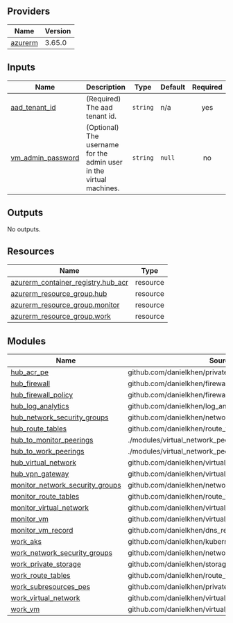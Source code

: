 <!-- BEGIN_TF_DOCS -->

## Providers

| Name | Version |
|------|---------|
| <a name="provider_azurerm"></a> [azurerm](#provider\_azurerm) | 3.65.0 |

## Inputs

| Name | Description | Type | Default | Required |
|------|-------------|------|---------|:--------:|
| <a name="input_aad_tenant_id"></a> [aad\_tenant\_id](#input\_aad\_tenant\_id) | (Required) The aad tenant id. | `string` | n/a | yes |
| <a name="input_vm_admin_password"></a> [vm\_admin\_password](#input\_vm\_admin\_password) | (Optional) The username for the admin user in the virtual machines. | `string` | `null` | no |

## Outputs

No outputs.

## Resources

| Name | Type |
|------|------|
| [azurerm_container_registry.hub_acr](https://registry.terraform.io/providers/hashicorp/azurerm/latest/docs/resources/container_registry) | resource |
| [azurerm_resource_group.hub](https://registry.terraform.io/providers/hashicorp/azurerm/latest/docs/resources/resource_group) | resource |
| [azurerm_resource_group.monitor](https://registry.terraform.io/providers/hashicorp/azurerm/latest/docs/resources/resource_group) | resource |
| [azurerm_resource_group.work](https://registry.terraform.io/providers/hashicorp/azurerm/latest/docs/resources/resource_group) | resource |

## Modules

| Name | Source | Version |
|------|--------|---------|
| <a name="module_hub_acr_pe"></a> [hub\_acr\_pe](#module\_hub\_acr\_pe) | github.com/danielkhen/private_endpoint_module | n/a |
| <a name="module_hub_firewall"></a> [hub\_firewall](#module\_hub\_firewall) | github.com/danielkhen/firewall_module | n/a |
| <a name="module_hub_firewall_policy"></a> [hub\_firewall\_policy](#module\_hub\_firewall\_policy) | github.com/danielkhen/firewall_policy_module | n/a |
| <a name="module_hub_log_analytics"></a> [hub\_log\_analytics](#module\_hub\_log\_analytics) | github.com/danielkhen/log_analytics_workspace_module | n/a |
| <a name="module_hub_network_security_groups"></a> [hub\_network\_security\_groups](#module\_hub\_network\_security\_groups) | github.com/danielkhen/network_security_group_module | n/a |
| <a name="module_hub_route_tables"></a> [hub\_route\_tables](#module\_hub\_route\_tables) | github.com/danielkhen/route_table_module | n/a |
| <a name="module_hub_to_monitor_peerings"></a> [hub\_to\_monitor\_peerings](#module\_hub\_to\_monitor\_peerings) | ./modules/virtual_network_peerings | n/a |
| <a name="module_hub_to_work_peerings"></a> [hub\_to\_work\_peerings](#module\_hub\_to\_work\_peerings) | ./modules/virtual_network_peerings | n/a |
| <a name="module_hub_virtual_network"></a> [hub\_virtual\_network](#module\_hub\_virtual\_network) | github.com/danielkhen/virtual_network_module | n/a |
| <a name="module_hub_vpn_gateway"></a> [hub\_vpn\_gateway](#module\_hub\_vpn\_gateway) | github.com/danielkhen/virtual_network_gateway_module | n/a |
| <a name="module_monitor_network_security_groups"></a> [monitor\_network\_security\_groups](#module\_monitor\_network\_security\_groups) | github.com/danielkhen/network_security_group_module | n/a |
| <a name="module_monitor_route_tables"></a> [monitor\_route\_tables](#module\_monitor\_route\_tables) | github.com/danielkhen/route_table_module | n/a |
| <a name="module_monitor_virtual_network"></a> [monitor\_virtual\_network](#module\_monitor\_virtual\_network) | github.com/danielkhen/virtual_network_module | n/a |
| <a name="module_monitor_vm"></a> [monitor\_vm](#module\_monitor\_vm) | github.com/danielkhen/virtual_machine_module | n/a |
| <a name="module_monitor_vm_record"></a> [monitor\_vm\_record](#module\_monitor\_vm\_record) | github.com/danielkhen/dns_record_module | n/a |
| <a name="module_work_aks"></a> [work\_aks](#module\_work\_aks) | github.com/danielkhen/kubernetes_cluster_module | n/a |
| <a name="module_work_network_security_groups"></a> [work\_network\_security\_groups](#module\_work\_network\_security\_groups) | github.com/danielkhen/network_security_group_module | n/a |
| <a name="module_work_private_storage"></a> [work\_private\_storage](#module\_work\_private\_storage) | github.com/danielkhen/storage_account_module | n/a |
| <a name="module_work_route_tables"></a> [work\_route\_tables](#module\_work\_route\_tables) | github.com/danielkhen/route_table_module | n/a |
| <a name="module_work_subresources_pes"></a> [work\_subresources\_pes](#module\_work\_subresources\_pes) | github.com/danielkhen/private_endpoint_module | n/a |
| <a name="module_work_virtual_network"></a> [work\_virtual\_network](#module\_work\_virtual\_network) | github.com/danielkhen/virtual_network_module | n/a |
| <a name="module_work_vm"></a> [work\_vm](#module\_work\_vm) | github.com/danielkhen/virtual_machine_module | n/a |
<!-- END_TF_DOCS -->